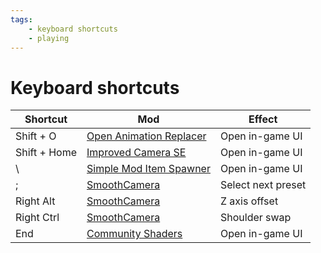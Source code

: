 ```yaml
---
tags:
    - keyboard shortcuts
    - playing
---
```


# Keyboard shortcuts

| Shortcut | Mod | Effect |
|---|---|---|
| Shift + O | [Open Animation Replacer](../mods/animations/oar_open_animation_replacer.md) | Open in-game UI |
| Shift + Home | [Improved Camera SE](../mods/immersion/improved_camera_se.md) | Open in-game UI |
| \ | [Simple Mod Item Spawner](../mods/gameplay/simple_mod_item_spawner.md) | Open in-game UI |
| ; | [SmoothCamera](../mods/gameplay/smoothcam.md) | Select next preset |
| Right Alt | [SmoothCamera](../mods/gameplay/smoothcam.md) | Z axis offset |
| Right Ctrl | [SmoothCamera](../mods/gameplay/smoothcam.md) | Shoulder swap |
| End | [Community Shaders](../mods/visual_and_graphics/community_shaders.md) | Open in-game UI |
